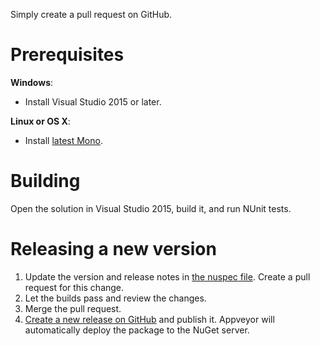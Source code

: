 Simply create a pull request on GitHub.


# Prerequisites

__Windows__:

- Install Visual Studio 2015 or later.

__Linux or OS X__:

- Install [latest Mono](http://www.mono-project.com/download/).


# Building

Open the solution in Visual Studio 2015, build it, and run NUnit tests.


# Releasing a new version

1. Update the version and release notes in [the nuspec file](./Bud.Exec/Bud.Exec.nuspec). Create a pull request for
   this change.
1. Let the builds pass and review the changes.
1. Merge the pull request.
1. [Create a new release on GitHub](./releases/new) and publish it. Appveyor will automatically deploy the package to
   the NuGet server.